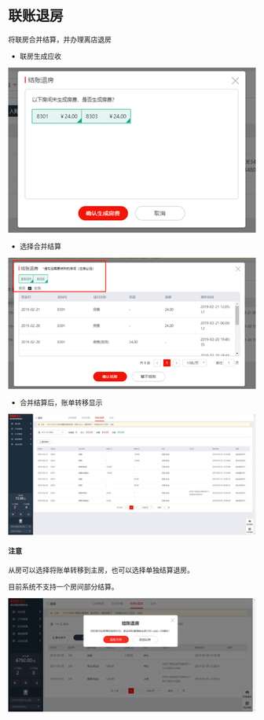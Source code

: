 # 联账退房

将联房合并结算，并办理离店退房

* 联房生成应收

![](../../../.gitbook/assets/image%20%2832%29.png)

* 选择合并结算

![](../../../.gitbook/assets/image%20%28222%29.png)

* 合并结算后，账单转移显示

![](../../../.gitbook/assets/image%20%2810%29.png)

#### 注意

从房可以选择将账单转移到主房，也可以选择单独结算退房。

目前系统不支持一个房间部分结算。

![](../../../.gitbook/assets/image%20%2843%29.png)



